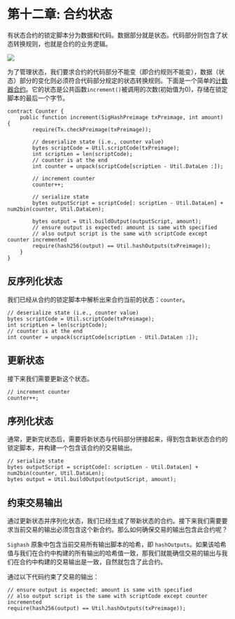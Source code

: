 # 第十二章: 合约状态

有状态合约的锁定脚本分为数据和代码。数据部分就是状态。代码部分则包含了状态转换规则，也就是合约的业务逻辑。

![](https://img-blog.csdnimg.cn/20200712230128735.png?x-oss-process=image/watermark,type_ZmFuZ3poZW5naGVpdGk,shadow_10,text_aHR0cHM6Ly9ibG9nLmNzZG4ubmV0L2ZyZWVkb21oZXJv,size_16,color_FFFFFF,t_70#pic_center)

为了管理状态，我们要求合约的代码部分不能变（即合约规则不能变），数据（状态）部分的变化则必须符合代码部分规定的状态转换规则。下面是一个简单的[计数器合约](https://github.com/sCrypt-Inc/boilerplate/blob/master/contracts/counter.scrypt)。它的状态是公共函数``increment()``被调用的次数(初始值为0)，存储在锁定脚本的最后一个字节。

```
contract Counter {
    public function increment(SigHashPreimage txPreimage, int amount) {
        require(Tx.checkPreimage(txPreimage));

        // deserialize state (i.e., counter value)
        bytes scriptCode = Util.scriptCode(txPreimage);
        int scriptLen = len(scriptCode);
        // counter is at the end
        int counter = unpack(scriptCode[scriptLen - Util.DataLen :]);

        // increment counter
        counter++;

        // serialize state
        bytes outputScript = scriptCode[: scriptLen - Util.DataLen] + num2bin(counter, Util.DataLen);
        
        bytes output = Util.buildOutput(outputScript, amount);
        // ensure output is expected: amount is same with specified
        // also output script is the same with scriptCode except counter incremented
        require(hash256(output) == Util.hashOutputs(txPreimage));
    }
}
```


## 反序列化状态
我们已经从合约的锁定脚本中解析出来合约当前的状态：`counter`。

```
// deserialize state (i.e., counter value)
bytes scriptCode = Util.scriptCode(txPreimage);
int scriptLen = len(scriptCode);
// counter is at the end
int counter = unpack(scriptCode[scriptLen - Util.DataLen :]);
```

## 更新状态
接下来我们需要更新这个状态。

```
// increment counter
counter++;
```

## 序列化状态
通常，更新完状态后，需要将新状态与代码部分拼接起来，得到包含新状态合约的锁定脚本，并构建一个包含该合约的交易输出。

```
// serialize state
bytes outputScript = scriptCode[: scriptLen - Util.DataLen] + num2bin(counter, Util.DataLen);
bytes output = Util.buildOutput(outputScript, amount);
```
  
## 约束交易输出
通过更新状态并序列化状态，我们已经生成了带新状态的合约。接下来我们需要要求当前交易的输出必须包含这个新合约。那么如何确保交易的输出包含此合约呢？

`Sighash` 原象中包含当前交易所有输出脚本的哈希，即 `hashOutputs`。如果该哈希值与我们在合约中构建的所有输出的哈希值一致，那我们就能确信交易的输出与我们在合约中构建的交易输出是一致，自然就包含了此合约。

通过以下代码约束了交易的输出：

```
// ensure output is expected: amount is same with specified
// also output script is the same with scriptCode except counter incremented
require(hash256(output) == Util.hashOutputs(txPreimage));
```